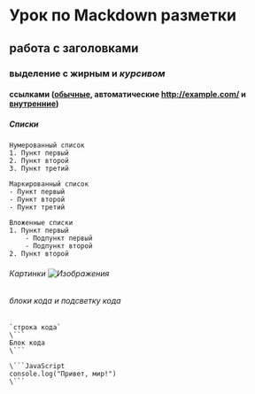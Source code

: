 # Урок по Mackdown разметки

## работа с заголовками

### выделение с **жирным** и *курсивом*

#### ссылками ([обычные](https://www.example.com), автоматические <http://example.com/> и [внутренние](#Списки))

##### Списки

    Нумерованный список
    1. Пункт первый
    2. Пункт второй
    3. Пункт третий

    Маркированный список
    - Пункт первый
    - Пункт второй
    - Пункт третий

    Вложенные списки
    1. Пункт первый
        - Подпункт первый
        - Подпункт второй
    2. Пункт второй

###### Картинки ![Изображения](https://www.example.com/image.jpg)

###### блоки кода и подсветку кода

    `строка кода`
    \```
    Блок кода
    \```

    \```JavaScript
    console.log("Привет, мир!")
    \```